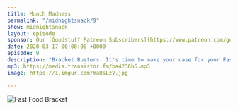 ```yaml
---
title: Munch Madness
permalink: "/midnightsnack/9"
show: midnightsnack
layout: episode
sponsor: Our [Goodstuff Patreon Subscribers](https://www.patreon.com/goodstuff "Goodstuff on Patreon") and listeners just like you! Support your favorite podcasts directly to get exclusive unedited episodes and more.
date: 2020-03-17 00:00:00 +0000
episode: 9
description: "Bracket Busters: It's time to make your case for your Fast Food Final Four 🏀"
mp3: https://media.transistor.fm/ba4236b6.mp3
image: https://i.imgur.com/maUsLzV.jpg

---
```


![Fast Food Bracket](https://pbs.twimg.com/media/ETCWBpIXYAYakTT?format=jpg&name=4096x4096)
